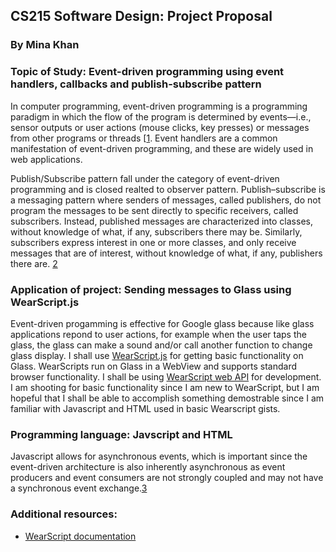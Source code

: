 ## CS215 Software Design: Project Proposal
### By Mina Khan

### Topic of Study: Event-driven programming using event handlers, callbacks and publish-subscribe pattern

In computer programming, event-driven programming is a programming paradigm in which the flow of the program is determined by events—i.e., sensor outputs or user actions (mouse clicks, key presses) or messages from other programs or threads [[1](http://www.princeton.edu/~achaney/tmve/wiki100k/docs/Event-driven_programming.html). Event handlers are a common manifestation of event-driven programming, and these are widely used in web applications.

Publish/Subscribe pattern fall under the category of event-driven programming and is closed realted to observer pattern. Publish–subscribe is a messaging pattern where senders of messages, called publishers, do not program the messages to be sent directly to specific receivers, called subscribers. Instead, published messages are characterized into classes, without knowledge of what, if any, subscribers there may be. Similarly, subscribers express interest in one or more classes, and only receive messages that are of interest, without knowledge of what, if any, publishers there are. [2](http://en.wikipedia.org/wiki/Publish%E2%80%93subscribe_pattern)

### Application of project: Sending messages to Glass using WearScript.js
Event-driven progamming is effective for Google glass because like glass applications repond to user actions, for example when the user taps the glass, the glass can make a sound and/or call another function to change glass display. I shall use [WearScript.js](http://www.wearscript.com/en/latest/index.html#) for getting basic functionality on Glass. WearScripts run on Glass in a WebView and supports standard browser functionality. I shall be using [WearScript web API](https://api.wearscript.com) for development. 
I am shooting for basic functionality since I am new to WearScript, but I am hopeful that I shall be able to accomplish something demostrable since I am familiar with Javascript and HTML used in basic Wearscript gists.

### Programming language: Javscript and HTML
Javascript allows for asynchronous events, which is important since the event-driven architecture is also inherently asynchronous as event producers and event consumers are not strongly coupled and may not have a synchronous event exchange.[3](http://berb.github.io/diploma-thesis/original/055_events.html)

### Additional resources:
* [WearScript documentation](https://media.readthedocs.org/pdf/wearscript/latest/wearscript.pdf)
